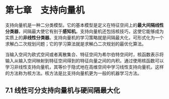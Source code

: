 # 第七章　支持向量机

支持向量机是一种二分类模型。它的基本模型是定义在特征空间上的**最大间隔线性分类器**，间隔最大使它有别于**感知机**。支持向量机还包括核技巧，这使它能够成为实质上的**非线性分类器**。支持向量机的学习策略就是间隔最大化，可形式化为一个求解凸二次规划问题；它的学习算法就是求解凸二次规划的最优化算法。

当输入空间为欧式空间或者离散集合、特征空间为希尔伯特空间时，核函数表示将输入从输入空间映射到特征空间得到的特征向量之间的内积。通过使用核函数可以学习非线性支持向量机，其等价于隐式地在高维空间中学习线性支持向量机，这样的方法称为核方法。核方法是比支持向量机更为一般的机器学习方法。

## 7.1 线性可分支持向量机与硬间隔最大化

